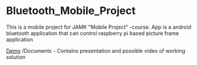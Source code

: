 # Bluetooth_Mobile_Project
This is a mobile project for JAMK "Mobile Project" -course. App is a android bluetooth application that can control raspberry pi based picture frame application

[Demo](http://student.labranet.jamk.fi/~K2470/mobile.mp4)
/Documents - Contains presentation and possible video of working solution
